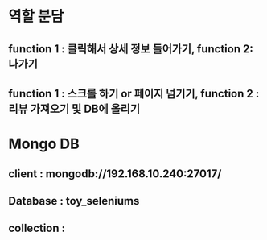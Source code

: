
# 역할 분담
## function 1 : 클릭해서 상세 정보 들어가기, function 2: 나가기  
## function 1 : 스크롤 하기 or 페이지 넘기기, function 2 : 리뷰 가져오기 및 DB에 올리기

# Mongo DB
## client : mongodb://192.168.10.240:27017/
## Database : toy_seleniums
## collection : 